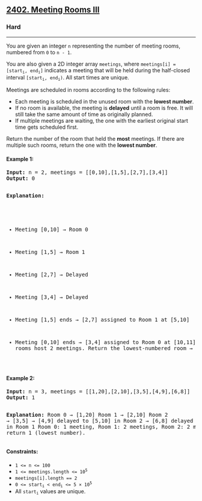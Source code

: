 ### <h2><a href="https://leetcode.com/problems/meeting-rooms-iii/">2402. Meeting Rooms III</a></h2>

<h3>Hard</h3>
<hr>

<p>You are given an integer <code>n</code> representing the number of meeting rooms, numbered from <code>0</code> to <code>n - 1</code>.</p>

<p>You are also given a 2D integer array <code>meetings</code>, where <code>meetings[i] = [start<sub>i</sub>, end<sub>i</sub>]</code> indicates a meeting that will be held during the half-closed interval <code>[start<sub>i</sub>, end<sub>i</sub>)</code>. All start times are unique.</p>

<p>Meetings are scheduled in rooms according to the following rules:</p>
<ul>
  <li>Each meeting is scheduled in the unused room with the <strong>lowest number</strong>.</li>
  <li>If no room is available, the meeting is <strong>delayed</strong> until a room is free. It will still take the same amount of time as originally planned.</li>
  <li>If multiple meetings are waiting, the one with the earliest original start time gets scheduled first.</li>
</ul>

<p>Return the number of the room that held the <strong>most</strong> meetings. If there are multiple such rooms, return the one with the <strong>lowest number</strong>.</p>

<h4>Example 1:</h4>
<pre>
<strong>Input:</strong> n = 2, meetings = [[0,10],[1,5],[2,7],[3,4]]
<strong>Output:</strong> 0

<strong>Explanation:</strong>

* Meeting \[0,10] → Room 0
* Meeting \[1,5] → Room 1
* Meeting \[2,7] → Delayed
* Meeting \[3,4] → Delayed
* Meeting \[1,5] ends → \[2,7] assigned to Room 1 at \[5,10]
* Meeting \[0,10] ends → \[3,4] assigned to Room 0 at \[10,11]
  Both rooms host 2 meetings. Return the lowest-numbered room → 0.

  </pre>

<h4>Example 2:</h4>
<pre>
<strong>Input:</strong> n = 3, meetings = [[1,20],[2,10],[3,5],[4,9],[6,8]]
<strong>Output:</strong> 1

<strong>Explanation:</strong>
Room 0 → \[1,20]
Room 1 → \[2,10]
Room 2 → \[3,5]
→ \[4,9] delayed to \[5,10] in Room 2
→ \[6,8] delayed to \[10,12] in Room 1
Room 0: 1 meeting, Room 1: 2 meetings, Room 2: 2 meetings → return 1 (lowest number). </pre>

<h4>Constraints:</h4>
<ul>
  <li><code>1 <= n <= 100</code></li>
  <li><code>1 <= meetings.length <= 10<sup>5</sup></code></li>
  <li><code>meetings[i].length == 2</code></li>
  <li><code>0 <= start<sub>i</sub> < end<sub>i</sub> <= 5 × 10<sup>5</sup></code></li>
  <li>All <code>start<sub>i</sub></code> values are unique.</li>
</ul>
